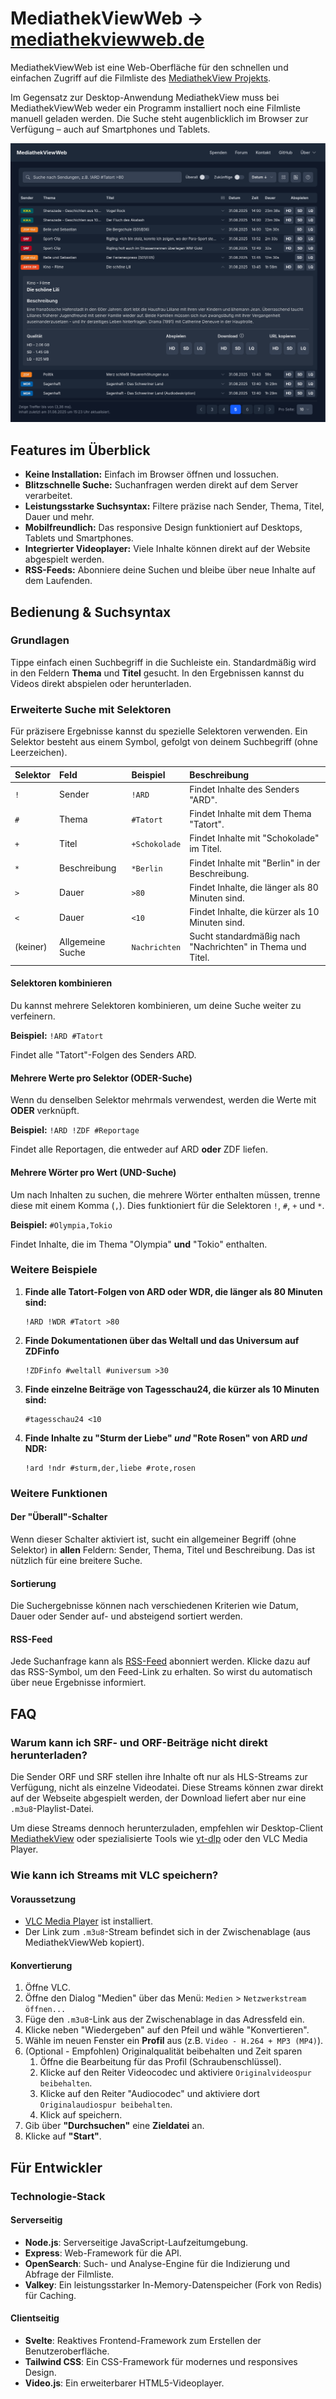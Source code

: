 # MediathekViewWeb → [mediathekviewweb.de](https://mediathekviewweb.de/)

MediathekViewWeb ist eine Web-Oberfläche für den schnellen und einfachen Zugriff auf die Filmliste des [MediathekView Projekts](https://mediathekview.de/).

Im Gegensatz zur Desktop-Anwendung MediathekView muss bei MediathekViewWeb weder ein Programm installiert noch eine Filmliste manuell geladen werden. Die Suche steht augenblicklich im Browser zur Verfügung – auch auf Smartphones und Tablets.

![Benutzeroberfläche von MediathekViewWeb](./images/website.png)

## Features im Überblick

- **Keine Installation:** Einfach im Browser öffnen und lossuchen.
- **Blitzschnelle Suche:** Suchanfragen werden direkt auf dem Server verarbeitet.
- **Leistungsstarke Suchsyntax:** Filtere präzise nach Sender, Thema, Titel, Dauer und mehr.
- **Mobilfreundlich:** Das responsive Design funktioniert auf Desktops, Tablets und Smartphones.
- **Integrierter Videoplayer:** Viele Inhalte können direkt auf der Website abgespielt werden.
- **RSS-Feeds:** Abonniere deine Suchen und bleibe über neue Inhalte auf dem Laufenden.

## Bedienung & Suchsyntax

### Grundlagen

Tippe einfach einen Suchbegriff in die Suchleiste ein. Standardmäßig wird in den Feldern **Thema** und **Titel** gesucht. In den Ergebnissen kannst du Videos direkt abspielen oder herunterladen.

### Erweiterte Suche mit Selektoren

Für präzisere Ergebnisse kannst du spezielle Selektoren verwenden. Ein Selektor besteht aus einem Symbol, gefolgt von deinem Suchbegriff (ohne Leerzeichen).

| Selektor | Feld             | Beispiel      | Beschreibung                                               |
| :------- | :--------------- | :------------ | :--------------------------------------------------------- |
| `!`      | Sender           | `!ARD`        | Findet Inhalte des Senders "ARD".                          |
| `#`      | Thema            | `#Tatort`     | Findet Inhalte mit dem Thema "Tatort".                     |
| `+`      | Titel            | `+Schokolade` | Findet Inhalte mit "Schokolade" im Titel.                  |
| `*`      | Beschreibung     | `*Berlin`     | Findet Inhalte mit "Berlin" in der Beschreibung.           |
| `>`      | Dauer            | `>80`         | Findet Inhalte, die länger als 80 Minuten sind.            |
| `<`      | Dauer            | `<10`         | Findet Inhalte, die kürzer als 10 Minuten sind.            |
| (keiner) | Allgemeine Suche | `Nachrichten` | Sucht standardmäßig nach "Nachrichten" in Thema und Titel. |

#### Selektoren kombinieren

Du kannst mehrere Selektoren kombinieren, um deine Suche weiter zu verfeinern.

**Beispiel:** `!ARD #Tatort`

Findet alle "Tatort"-Folgen des Senders ARD.

#### Mehrere Werte pro Selektor (ODER-Suche)

Wenn du denselben Selektor mehrmals verwendest, werden die Werte mit **ODER** verknüpft.

**Beispiel:** `!ARD !ZDF #Reportage`

Findet alle Reportagen, die entweder auf ARD **oder** ZDF liefen.

#### Mehrere Wörter pro Wert (UND-Suche)

Um nach Inhalten zu suchen, die mehrere Wörter enthalten müssen, trenne diese mit einem Komma (`,`). Dies funktioniert für die Selektoren `!`, `#`, `+` und `*`.

**Beispiel:** `#Olympia,Tokio`

Findet Inhalte, die im Thema "Olympia" **und** "Tokio" enthalten.

### Weitere Beispiele

1.  **Finde alle Tatort-Folgen von ARD oder WDR, die länger als 80 Minuten sind:**

    ```
    !ARD !WDR #Tatort >80
    ```

2.  **Finde Dokumentationen über das Weltall und das Universum auf ZDFinfo**

    ```
    !ZDFinfo #weltall #universum >30
    ```

3.  **Finde einzelne Beiträge von Tagesschau24, die kürzer als 10 Minuten sind:**

    ```
    #tagesschau24 <10
    ```

4.  **Finde Inhalte zu "Sturm der Liebe" _und_ "Rote Rosen" von ARD _und_ NDR:**

    ```
    !ard !ndr #sturm,der,liebe #rote,rosen
    ```

### Weitere Funktionen

#### Der "Überall"-Schalter

Wenn dieser Schalter aktiviert ist, sucht ein allgemeiner Begriff (ohne Selektor) in **allen** Feldern: Sender, Thema, Titel und Beschreibung. Das ist nützlich für eine breitere Suche.

#### Sortierung

Die Suchergebnisse können nach verschiedenen Kriterien wie Datum, Dauer oder Sender auf- und absteigend sortiert werden.

#### RSS-Feed

Jede Suchanfrage kann als [RSS-Feed](<https://de.wikipedia.org/wiki/RSS_(Web-Feed)>) abonniert werden. Klicke dazu auf das RSS-Symbol, um den Feed-Link zu erhalten. So wirst du automatisch über neue Ergebnisse informiert.

## FAQ

### Warum kann ich SRF- und ORF-Beiträge nicht direkt herunterladen?

Die Sender ORF und SRF stellen ihre Inhalte oft nur als HLS-Streams zur Verfügung, nicht als einzelne Videodatei. Diese Streams können zwar direkt auf der Webseite abgespielt werden, der Download liefert aber nur eine `.m3u8`-Playlist-Datei.

Um diese Streams dennoch herunterzuladen, empfehlen wir Desktop-Client [MediathekView](https://mediathekview.de/) oder spezialisierte Tools wie [yt-dlp](https://yt-dlp.org/) oder den VLC Media Player.

### Wie kann ich Streams mit VLC speichern?

#### Voraussetzung

- [VLC Media Player](https://www.videolan.org/vlc/) ist installiert.
- Der Link zum `.m3u8`-Stream befindet sich in der Zwischenablage (aus MediathekViewWeb kopiert).

#### Konvertierung

1.  Öffne VLC.
2.  Öffne den Dialog "Medien" über das Menü: `Medien` > `Netzwerkstream öffnen...`
3.  Füge den `.m3u8`-Link aus der Zwischenablage in das Adressfeld ein.
4.  Klicke neben "Wiedergeben" auf den Pfeil und wähle "Konvertieren".
5.  Wähle im neuen Fenster ein **Profil** aus (z.B. `Video - H.264 + MP3 (MP4)`).
6.  (Optional - Empfohlen) Originalqualität beibehalten und Zeit sparen
    1.  Öffne die Bearbeitung für das Profil (Schraubenschlüssel).
    2.  Klicke auf den Reiter Videocodec und aktiviere `Originalvideospur beibehalten`.
    3.  Klicke auf den Reiter "Audiocodec" und aktiviere dort `Originalaudiospur beibehalten`.
    4.  Klick auf speichern.
7.  Gib über **"Durchsuchen"** eine **Zieldatei** an.
8.  Klicke auf **"Start"**.

## Für Entwickler

### Technologie-Stack

#### Serverseitig

- **Node.js**: Serverseitige JavaScript-Laufzeitumgebung.
- **Express**: Web-Framework für die API.
- **OpenSearch**: Such- und Analyse-Engine für die Indizierung und Abfrage der Filmliste.
- **Valkey**: Ein leistungsstarker In-Memory-Datenspeicher (Fork von Redis) für Caching.

#### Clientseitig

- **Svelte**: Reaktives Frontend-Framework zum Erstellen der Benutzeroberfläche.
- **Tailwind CSS**: Ein CSS-Framework für modernes und responsives Design.
- **Video.js**: Ein erweiterbarer HTML5-Videoplayer.
